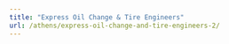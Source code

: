 ```yaml
---
title: "Express Oil Change & Tire Engineers"
url: /athens/express-oil-change-and-tire-engineers-2/
---
```


